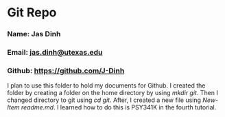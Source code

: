 # Git Repo
### Name: Jas Dinh
### Email: jas.dinh@utexas.edu
### Github: https://github.com/J-Dinh
I plan to use this folder to hold my documents for Github.
I created the folder by creating a folder on the home directory by using *mkdir git*.
Then I changed directory to git using *cd git*.
After, I created a new file using *New-Item readme.md*.
I learned how to do this is PSY341K in the fourth tutorial. 

